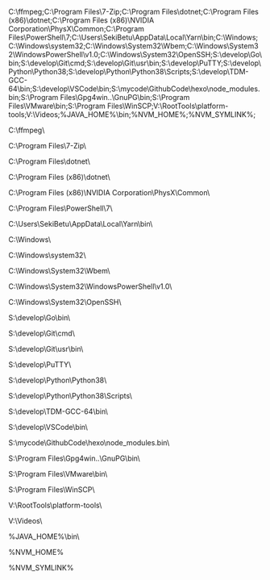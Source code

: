 

C:\ffmpeg\;C:\Program Files\7-Zip\;C:\Program Files\dotnet\;C:\Program Files (x86)\dotnet\;C:\Program Files (x86)\NVIDIA Corporation\PhysX\Common\;C:\Program Files\PowerShell\7\;C:\Users\SekiBetu\AppData\Local\Yarn\bin\;C:\Windows\;C:\Windows\system32\;C:\Windows\System32\Wbem\;C:\Windows\System32\WindowsPowerShell\v1.0\;C:\Windows\System32\OpenSSH\;S:\develop\Go\bin\;S:\develop\Git\cmd\;S:\develop\Git\usr\bin\;S:\develop\PuTTY\;S:\develop\Python\Python38\;S:\develop\Python\Python38\Scripts\;S:\develop\TDM-GCC-64\bin\;S:\develop\VSCode\bin\;S:\mycode\GithubCode\hexo\node_modules\.bin\;S:\Program Files\Gpg4win\..\GnuPG\bin\;S:\Program Files\VMware\bin\;S:\Program Files\WinSCP\;V:\RootTools\platform-tools\;V:\Videos\;%JAVA_HOME%\bin\;%NVM_HOME%;%NVM_SYMLINK%;



C:\ffmpeg\

C:\Program Files\7-Zip\

C:\Program Files\dotnet\

C:\Program Files (x86)\dotnet\

C:\Program Files (x86)\NVIDIA Corporation\PhysX\Common\

C:\Program Files\PowerShell\7\

C:\Users\SekiBetu\AppData\Local\Yarn\bin\

C:\Windows\

C:\Windows\system32\

C:\Windows\System32\Wbem\

C:\Windows\System32\WindowsPowerShell\v1.0\

C:\Windows\System32\OpenSSH\

S:\develop\Go\bin\

S:\develop\Git\cmd\

S:\develop\Git\usr\bin\

S:\develop\PuTTY\

S:\develop\Python\Python38\

S:\develop\Python\Python38\Scripts\

S:\develop\TDM-GCC-64\bin\

S:\develop\VSCode\bin\

S:\mycode\GithubCode\hexo\node_modules\.bin\

S:\Program Files\Gpg4win\..\GnuPG\bin\

S:\Program Files\VMware\bin\

S:\Program Files\WinSCP\

V:\RootTools\platform-tools\

V:\Videos\

%JAVA_HOME%\bin\

%NVM_HOME%

%NVM_SYMLINK%

